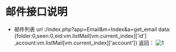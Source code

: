 # 邮件接口说明
* 邮件列表
url :/index.php?app=Email&m=Index&a=get_email
data:{folder:0,seen:0,eid:vm.listMail[vm.current_index]['id'] ,account:vm.listMail[vm.current_index]['account']}
返回：
![1](http://192.168.1.240/uploads/ranmufei/apps/47a463c624/1.jpg)
